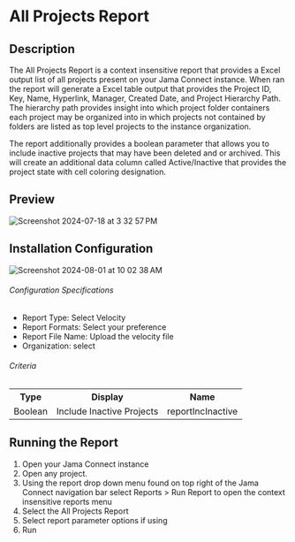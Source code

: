 # All Projects Report

## Description 
The All Projects Report is a context insensitive report that provides a Excel output list of all projects present on your Jama Connect instance. When ran the report will generate a Excel table output that provides the Project ID, Key, Name, Hyperlink, Manager, Created Date, and Project Hierarchy Path. The hierarchy path provides insight into which project folder containers each project may be organized into in which projects not contained by folders are listed as top level projects to the instance organization. 

The report additionally provides a boolean parameter that allows you to include inactive projects that may have been deleted and or archived. This will create an additional data column called Active/Inactive that provides the project state with cell coloring designation. 


## Preview

![Screenshot 2024-07-18 at 3 32 57 PM](https://github.com/user-attachments/assets/997b59f7-2824-4abf-ac28-a25cf3c2b85f)


## Installation Configuration

![Screenshot 2024-08-01 at 10 02 38 AM](https://github.com/user-attachments/assets/6d721fbe-fbc0-4f4e-b3a5-4d52a9fa6128)



###### Configuration Specifications
<ul>
<li>Report Type: Select Velocity</li>
<li>Report Formats: Select your preference</li>
<li>Report File Name: Upload the velocity file</li>
<li>Organization: select</li>
</ul>

<h6>Criteria</h6>
<table>
  <tr>
    <th>Type</th>
    <th>Display</th>
    <th>Name</th>
  </tr>
  <tr>
    <td>Boolean</td>
    <td>Include Inactive Projects</td>
    <td>reportIncInactive</td>
  </tr>
</table>


## Running the Report
1. Open your Jama Connect instance
2. Open any project.
3. Using the report drop down menu found on top right of the Jama Connect navigation bar select Reports > Run Report to open the context insensitive reports menu
4. Select the All Projects Report
5. Select report parameter options if using
6. Run 



